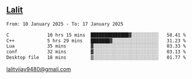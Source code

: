 ## [Lalit](https://lalit.sh)

<!--START_SECTION:waka-->

```txt
From: 10 January 2025 - To: 17 January 2025

C              10 hrs 15 mins  ██████████████▓░░░░░░░░░░   58.41 %
C++            5 hrs 29 mins   ███████▓░░░░░░░░░░░░░░░░░   31.23 %
Lua            35 mins         ▓░░░░░░░░░░░░░░░░░░░░░░░░   03.33 %
conf           32 mins         ▓░░░░░░░░░░░░░░░░░░░░░░░░   03.13 %
Desktop file   18 mins         ▒░░░░░░░░░░░░░░░░░░░░░░░░   01.77 %
```

<!--END_SECTION:waka-->

lalitvijay9480@gmail.com
